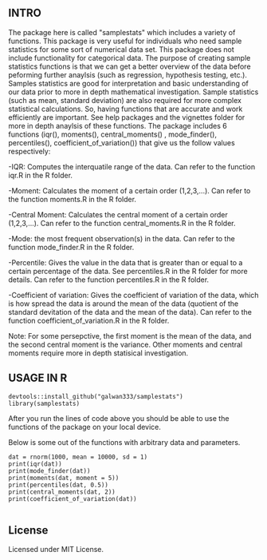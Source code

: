 ## INTRO

The package here is called "samplestats" which includes a variety of functions. This package is very useful for individuals who need sample statistics for some sort of numerical data set. This package does not include functionality for categorical data. The purpose of creating sample statistics functions is that we can get a better overview of the data before peforming further anaylsis (such as regression, hypothesis testing, etc.). Samples statistics are good for interpretation and basic understanding of our data prior to more in depth mathematical investigation. Sample statistics (such as mean, standard deviation) are also required for more complex statistical calculations. So, having functions that are accurate and work efficiently are important. See help packages and the vignettes folder for more in depth anaylsis of these functions. The package includes 6 functions (iqr(), moments(), central_moments() , mode_finder(), percentiles(), coefficient_of_variation()) that give us the follow values respectively:

-IQR: Computes the interquatile range of the data. Can refer to the function iqr.R in the R folder. 

-Moment: Calculates the moment of a certain order (1,2,3,...). Can refer to the function moments.R in the R folder. 

-Central Moment: Calculates the central moment of a certain order (1,2,3,...). Can refer to the function central_moments.R in the R folder. 

-Mode: the most frequent observation(s) in the data. Can refer to the function mode_finder.R in the R folder. 

-Percentile: Gives the value in the data that is greater than or equal to a certain percentage of the data. See percentiles.R in the R folder for more details. Can refer to the function percentiles.R in the R folder. 

-Coefficient of variation: Gives the coefficient of variation of the data, which is how spread the data is around the mean of the data (quotient of the standard devitation of the data and the mean of the data). Can refer to the function coefficient_of_variation.R in the R folder. 

Note: For some persepctive, the first moment is the mean of the data, and the second central moment is the variance. Other moments and central moments require more in depth statisical investigation. 

## USAGE IN R

```{r}
devtools::install_github("galwan333/samplestats")
library(samplestats)
```

After you run the lines of code above you should be able to use the functions of the package on your local device. 

Below is some out of the functions with arbitrary data and parameters.

```{r}
dat = rnorm(1000, mean = 10000, sd = 1)
print(iqr(dat))
print(mode_finder(dat))
print(moments(dat, moment = 5))
print(percentiles(dat, 0.5))
print(central_moments(dat, 2))
print(coefficient_of_variation(dat))


```


## License

Licensed under MIT License. 

